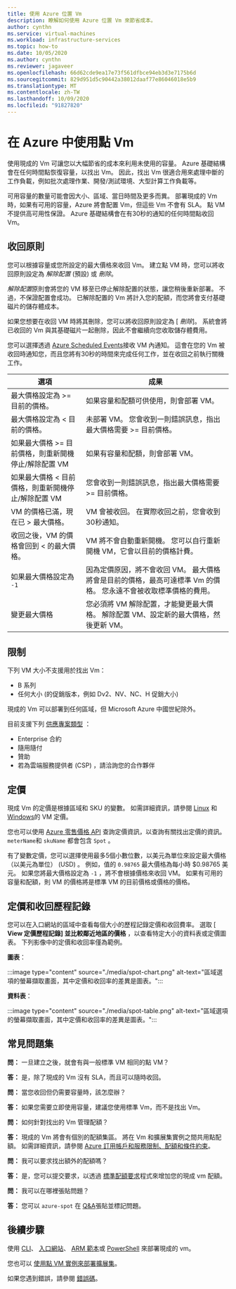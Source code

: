 ```yaml
---
title: 使用 Azure 位置 Vm
description: 瞭解如何使用 Azure 位置 Vm 來節省成本。
author: cynthn
ms.service: virtual-machines
ms.workload: infrastructure-services
ms.topic: how-to
ms.date: 10/05/2020
ms.author: cynthn
ms.reviewer: jagaveer
ms.openlocfilehash: 66d62cde9ea17e73f561dfbce94eb3d3e7175b6d
ms.sourcegitcommit: 829d951d5c90442a38012daaf77e86046018e5b9
ms.translationtype: MT
ms.contentlocale: zh-TW
ms.lasthandoff: 10/09/2020
ms.locfileid: "91827820"
---
```

# <a name="use-spot-vms-in-azure"></a>在 Azure 中使用點 Vm

使用現成的 Vm 可讓您以大幅節省的成本來利用未使用的容量。 Azure 基礎結構會在任何時間點恢復容量，以找出 Vm。 因此，找出 Vm 很適合用來處理中斷的工作負載，例如批次處理作業、開發/測試環境、大型計算工作負載等。

可用容量的數量可能會因大小、區域、當日時間及更多而異。 部署現成的 Vm 時，如果有可用的容量，Azure 將會配置 Vm，但這些 Vm 不會有 SLA。 點 VM 不提供高可用性保證。 Azure 基礎結構會在有30秒的通知的任何時間點收回 Vm。 


## <a name="eviction-policy"></a>收回原則

您可以根據容量或您所設定的最大價格來收回 Vm。 建立點 VM 時，您可以將收回原則設定為 *解除配置* (預設) 或 *刪除*。 

*解除配置*原則會將您的 VM 移至已停止解除配置的狀態，讓您稍後重新部署。 不過，不保證配置會成功。 已解除配置的 Vm 將計入您的配額，而您將會支付基礎磁片的儲存體成本。 

如果您想要在收回 VM 時將其刪除，您可以將收回原則設定為 [ *刪除*]。 系統會將已收回的 Vm 與其基礎磁片一起刪除，因此不會繼續向您收取儲存體費用。 

您可以選擇透過 [Azure Scheduled Events](./linux/scheduled-events.md)接收 VM 內通知。 這會在您的 Vm 被收回時通知您，而且您將有30秒的時間來完成任何工作，並在收回之前執行關機工作。 


| 選項 | 成果 |
|--------|---------|
| 最大價格設定為 >= 目前的價格。 | 如果容量和配額可供使用，則會部署 VM。 |
| 最大價格設定為 < 目前的價格。 | 未部署 VM。 您會收到一則錯誤訊息，指出最大價格需要 >= 目前價格。 |
| 如果最大價格 >= 目前價格，則重新開機停止/解除配置 VM | 如果有容量和配額，則會部署 VM。 |
| 如果最大價格 < 目前價格，則重新開機停止/解除配置 VM | 您會收到一則錯誤訊息，指出最大價格需要 >= 目前價格。 | 
| VM 的價格已滿，現在已 > 最大價格。 | VM 會被收回。 在實際收回之前，您會收到30秒通知。 | 
| 收回之後，VM 的價格會回到 < 的最大價格。 | VM 將不會自動重新開機。 您可以自行重新開機 VM，它會以目前的價格計費。 |
| 如果最大價格設定為 `-1` | 因為定價原因，將不會收回 VM。 最大價格將會是目前的價格，最高可達標準 Vm 的價格。 您永遠不會被收取標準價格的費用。| 
| 變更最大價格 | 您必須將 VM 解除配置，才能變更最大價格。 解除配置 VM、設定新的最大價格，然後更新 VM。 |


## <a name="limitations"></a>限制

下列 VM 大小不支援用於找出 Vm：
 - B 系列
 - 任何大小 (的促銷版本，例如 Dv2、NV、NC、H 促銷大小) 

現成的 Vm 可以部署到任何區域，但 Microsoft Azure 中國世紀除外。

<a name="channel"></a>

目前支援下列 [供應專案類型](https://azure.microsoft.com/support/legal/offer-details/) ：

-   Enterprise 合約
-   隨用隨付
-   贊助
- 若為雲端服務提供者 (CSP) ，請洽詢您的合作夥伴


## <a name="pricing"></a>定價

現成 Vm 的定價是根據區域和 SKU 的變數。 如需詳細資訊，請參閱 [Linux](https://azure.microsoft.com/pricing/details/virtual-machines/linux/) 和 [Windows](https://azure.microsoft.com/pricing/details/virtual-machines/windows/)的 VM 定價。 

您也可以使用 [Azure 零售價格 API](/rest/api/cost-management/retail-prices/azure-retail-prices) 查詢定價資訊，以查詢有關找出定價的資訊。 `meterName`和 `skuName` 都會包含 `Spot` 。

有了變數定價，您可以選擇使用最多5個小數位數，以美元為單位來設定最大價格（以美元為單位） (USD) 。 例如，值的 `0.98765` 最大價格為每小時 $0.98765 美元。 如果您將最大價格設定為 `-1` ，將不會根據價格來收回 VM。 如果有可用的容量和配額，則 VM 的價格將是標準 VM 的目前價格或價格的價格。

## <a name="pricing-and-eviction-history"></a>定價和收回歷程記錄

您可以在入口網站的區域中查看每個大小的歷程記錄定價和收回費率。 選取 [ **View 定價歷程記錄] 並比較鄰近地區的價格** ，以查看特定大小的資料表或定價圖表。  下列影像中的定價和收回率僅為範例。 

**圖表**：

:::image type="content" source="./media/spot-chart.png" alt-text="區域選項的螢幕擷取畫面，其中定價和收回率的差異是圖表。":::

**資料表**：

:::image type="content" source="./media/spot-table.png" alt-text="區域選項的螢幕擷取畫面，其中定價和收回率的差異是圖表。":::



##  <a name="frequently-asked-questions"></a>常見問題集

**問：** 一旦建立之後，就會有與一般標準 VM 相同的點 VM？

**答：** 是，除了現成的 Vm 沒有 SLA，而且可以隨時收回。


**問：** 當您收回但仍需要容量時，該怎麼辦？

**答：** 如果您需要立即使用容量，建議您使用標準 Vm，而不是找出 Vm。


**問：** 如何針對找出的 Vm 管理配額？

**答：** 現成的 Vm 將會有個別的配額集區。 將在 Vm 和擴展集實例之間共用點配額。 如需詳細資訊，請參閱 [Azure 訂用帳戶和服務限制、配額和條件約束](https://docs.microsoft.com/azure/azure-resource-manager/management/azure-subscription-service-limits)。


**問：** 我可以要求找出額外的配額嗎？

**答：** 是，您可以提交要求，以透過 [標準配額要求](https://docs.microsoft.com/azure/azure-portal/supportability/per-vm-quota-requests)程式來增加您的現成 vm 配額。


**問：** 我可以在哪裡張貼問題？

**答：** 您可以 `azure-spot` 在 [Q&A](https://docs.microsoft.com/answers/topics/azure-spot.html)張貼並標記問題。 

## <a name="next-steps"></a>後續步驟
使用 [CLI](./linux/spot-cli.md)、 [入口網站](spot-portal.md)、 [ARM 範本](./linux/spot-template.md)或 [PowerShell](./windows/spot-powershell.md) 來部署現成的 vm。

您也可以 [使用點 VM 實例來部署擴展集](../virtual-machine-scale-sets/use-spot.md)。

如果您遇到錯誤，請參閱 [錯誤碼](./error-codes-spot.md?toc=%2fazure%2fvirtual-machines%2flinux%2ftoc.json)。
